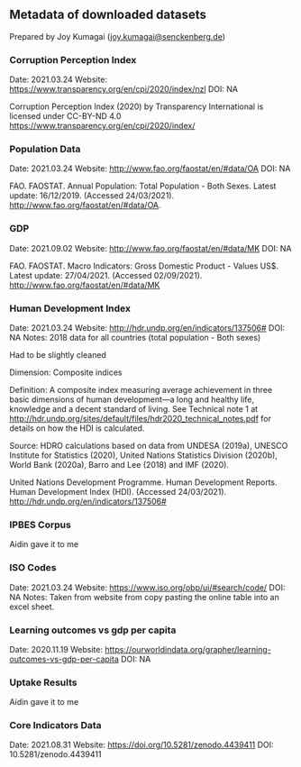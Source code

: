 ## Metadata of downloaded datasets
Prepared by Joy Kumagai (joy.kumagai@senckenberg.de)

### Corruption Perception Index 
Date: 2021.03.24 
Website: https://www.transparency.org/en/cpi/2020/index/nzl
DOI: NA

Corruption Perception Index (2020) by Transparency International is licensed under CC-BY-ND 4.0 https://www.transparency.org/en/cpi/2020/index/ 

### Population Data
Date: 2021.03.24 
Website: http://www.fao.org/faostat/en/#data/OA
DOI: NA

FAO. FAOSTAT. Annual Population: Total Population - Both Sexes. Latest update: 16/12/2019. (Accessed 24/03/2021). http://www.fao.org/faostat/en/#data/OA.

### GDP
Date: 2021.09.02 
Website: http://www.fao.org/faostat/en/#data/MK
DOI: NA

FAO. FAOSTAT. Macro Indicators: Gross Domestic Product - Values US$. Latest update: 27/04/2021. (Accessed 02/09/2021). http://www.fao.org/faostat/en/#data/MK


### Human Development Index 
Date: 2021.03.24
Website: http://hdr.undp.org/en/indicators/137506#
DOI: NA
Notes: 2018 data for all countries (total population - Both sexes)

Had to be slightly cleaned 

Dimension: Composite indices

Definition: A composite index measuring average achievement in three basic dimensions of human development—a long and healthy life, knowledge and a decent standard of living. See Technical note 1 at http://hdr.undp.org/sites/default/files/hdr2020_technical_notes.pdf for details on how the HDI is calculated.

Source: HDRO calculations based on data from UNDESA (2019a), UNESCO Institute for Statistics (2020), United Nations Statistics Division (2020b), World Bank (2020a), Barro and Lee (2018) and IMF (2020).

United Nations Development Programme. Human Development Reports. Human Development Index (HDI). (Accessed 24/03/2021). http://hdr.undp.org/en/indicators/137506#   

### IPBES Corpus 
Aidin gave it to me

### ISO Codes 
Date: 2021.03.24
Website: https://www.iso.org/obp/ui/#search/code/
DOI: NA
Notes: Taken from website from copy pasting the online table into an excel sheet. 

### Learning outcomes vs gdp per capita
Date: 2020.11.19
Website: https://ourworldindata.org/grapher/learning-outcomes-vs-gdp-per-capita
DOI: NA


### Uptake Results
Aidin gave it to me 

### Core Indicators Data
Date: 2021.08.31
Website: https://doi.org/10.5281/zenodo.4439411
DOI: 10.5281/zenodo.4439411 
